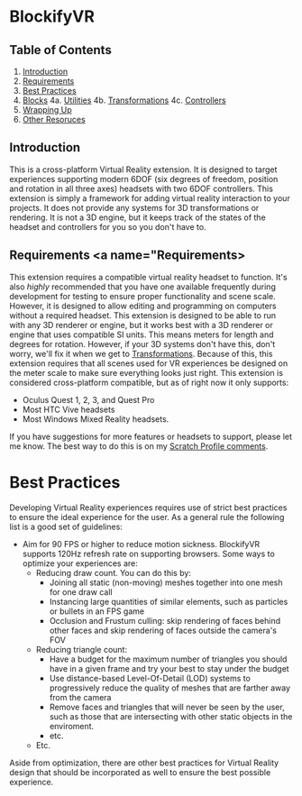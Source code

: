 # BlockifyVR

## Table of Contents
1. [Introduction](#Introduction)
2. [Requirements](#Requirements)
3. [Best Practices](#Best-practices)
4. [Blocks](#blocks)
4a. [Utilities](#Utilities)
4b. [Transformations](#Transformations)
4c. [Controllers](#Controllers)
5. [Wrapping Up](#Wrapping-up)
6. [Other Resoruces](#Other-resources)
## Introduction <a name="Introduction"></a>
This is a cross-platform Virtual Reality extension. It is designed to target experiences supporting modern 6DOF (six degrees of freedom, position and rotation in all three axes) headsets with two 6DOF controllers. 
This extension is simply a framework for adding virtual reality interaction to your projects. It does not provide any systems for 3D transformations or rendering. It is not a 3D engine, but it keeps track of the states of the headset and controllers for you so you don't have to.

## Requirements <a name="Requirements></a>
This extension requires a compatible virtual reality headset to function. It's also _highly_ recommended that you have one available frequently during development for testing to ensure proper functionality and scene scale. However, it is designed to allow editing and programming on computers without a required headset.
This extension is designed to be able to run with any 3D renderer or engine, but it works best with a 3D renderer or engine that uses compatible SI units. This means meters for length and degrees for rotation. However, if your 3D systems don't have this, don't worry, we'll fix it when we get to [Transformations](#Transformations). Because of this, this extension requires that all scenes used for VR experiences be designed on the meter scale to make sure everything looks just right. This extension is considered cross-platform compatible, but as of right now it only supports:

- Oculus Quest 1, 2, 3, and Quest Pro
- Most HTC Vive headsets
- Most Windows Mixed Reality headsets.

If you have suggestions for more features or headsets to support, please let me know. The best way to do this is on my [Scratch Profile comments](http://scratch.mit.edu/users/-MasterMath-/#comments).

# Best Practices <a name="Best-practices"></a>
Developing Virtual Reality experiences requires use of strict best practices to ensure the ideal experience for the user. As a general rule the following list is a good set of guidelines:
- Aim for 90 FPS or higher to reduce motion sickness. BlockifyVR supports 120Hz refresh rate on supporting browsers. Some ways to optimize your experiences are:
   - Reducing draw count. You can do this by:
     - Joining all static (non-moving) meshes together into one mesh for one draw call
     - Instancing large quantities of similar elements, such as particles or bullets in an FPS game
     - Occlusion and Frustum culling: skip rendering of faces behind other faces and skip rendering of faces outside the camera's FOV
   - Reducing triangle count:
     - Have a budget for the maximum number of triangles you should have in a given frame and try your best to stay under the budget
     - Use distance-based Level-Of-Detail (LOD) systems to progressively reduce the quality of meshes that are farther away from the camera
     - Remove faces and triangles that will never be seen by the user, such as those that are intersecting with other static objects in the enviroment.
     - etc.
   - Etc.

Aside from optimization, there are other best practices for Virtual Reality design that should be incorporated as well to ensure the best possible experience.
